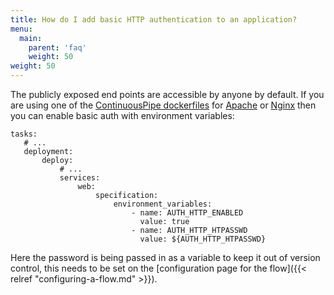 ```yaml
---
title: How do I add basic HTTP authentication to an application?
menu:
  main:
    parent: 'faq'
    weight: 50
weight: 50
---
```


The publicly exposed end points are accessible by anyone by default. If you are using one of the [ContinuousPipe dockerfiles](https://github.com/continuouspipe/dockerfiles) for [Apache](https://github.com/continuouspipe/dockerfiles/tree/master/php-apache#basic-authentication) or [Nginx](https://github.com/continuouspipe/dockerfiles/tree/master/php-nginx#basic-authentication) then you can enable basic auth with environment variables:

```
tasks:
   # ...
   deployment:
       deploy:
           # ...
           services:
               web:
                   specification:
                       environment_variables:
                           - name: AUTH_HTTP_ENABLED
                             value: true
                           - name: AUTH_HTTP_HTPASSWD
                             value: ${AUTH_HTTP_HTPASSWD}
```

Here the password is being passed in as a variable to keep it out of version control, this needs to be set on the [configuration page for the flow]({{< relref "configuring-a-flow.md" >}}).
